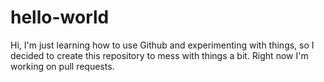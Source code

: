 # hello-world

Hi, I'm just learning how to use Github and experimenting with things, so I decided to create this repository to mess with things a bit. Right now I'm working on pull requests.
